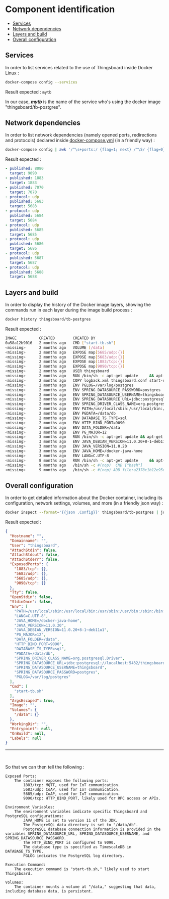 # Component identification

- [Services](#services)
- [Network dependencies](#network-dependencies)
- [Layers and build](#layers-and-build)
- [Overall configuration](#overall-configuration)


## Services

In order to list services related to the use of Thingsboard inside Docker Linux :

```bash
docker-compose config --services
```

Result expected : `mytb`

In our case, ***mytb*** is the name of the service who's using the docker image "thingsboard/tb-postgres".

## Network dependencies

In order to list network dependencies (namely opened ports, redirections and protocols) declared inside [docker-compose.yml](https://github.com/fabienzx/tb/blob/main/component/docker-compose.yml) (in a friendly way) :
```bash
docker-compose config | awk '/^\s+ports:/ {flag=1; next} /^\S/ {flag=0} flag && /published|target|protocol/ {print}'
```

Result expected :
```yaml
- published: 8080
  target: 9090
- published: 1883
  target: 1883
- published: 7070
  target: 7070
- protocol: udp
  published: 5683
  target: 5683
- protocol: udp
  published: 5684
  target: 5684
- protocol: udp
  published: 5685
  target: 5685
- protocol: udp
  published: 5686
  target: 5686
- protocol: udp
  published: 5687
  target: 5687
- protocol: udp
  published: 5688
  target: 5688
```

## Layers and build

In order to display the history of the Docker image layers, showing the commands run in each layer during the image build process :
```bash
docker history thingsboard/tb-postgres
```

Result expected :
```bash
IMAGE          CREATED        CREATED BY                                      SIZE      COMMENT
0a58a12b9016   2 months ago   CMD ["start-tb.sh"]                             0B        buildkit.dockerfile.v0
<missing>      2 months ago   VOLUME [/data]                                  0B        buildkit.dockerfile.v0
<missing>      2 months ago   EXPOSE map[5685/udp:{}]                         0B        buildkit.dockerfile.v0
<missing>      2 months ago   EXPOSE map[5683/udp:{}]                         0B        buildkit.dockerfile.v0
<missing>      2 months ago   EXPOSE map[1883/tcp:{}]                         0B        buildkit.dockerfile.v0
<missing>      2 months ago   EXPOSE map[9090/tcp:{}]                         0B        buildkit.dockerfile.v0
<missing>      2 months ago   USER thingsboard                                0B        buildkit.dockerfile.v0
<missing>      2 months ago   RUN /bin/sh -c apt-get update     && apt-get…   419MB     buildkit.dockerfile.v0
<missing>      2 months ago   COPY logback.xml thingsboard.conf start-db.s…   201MB     buildkit.dockerfile.v0
<missing>      2 months ago   ENV PGLOG=/var/log/postgres                     0B        buildkit.dockerfile.v0
<missing>      2 months ago   ENV SPRING_DATASOURCE_PASSWORD=postgres         0B        buildkit.dockerfile.v0
<missing>      2 months ago   ENV SPRING_DATASOURCE_USERNAME=thingsboard      0B        buildkit.dockerfile.v0
<missing>      2 months ago   ENV SPRING_DATASOURCE_URL=jdbc:postgresql://…   0B        buildkit.dockerfile.v0
<missing>      2 months ago   ENV SPRING_DRIVER_CLASS_NAME=org.postgresql.…   0B        buildkit.dockerfile.v0
<missing>      2 months ago   ENV PATH=/usr/local/sbin:/usr/local/bin:/usr…   0B        buildkit.dockerfile.v0
<missing>      2 months ago   ENV PGDATA=/data/db                             0B        buildkit.dockerfile.v0
<missing>      2 months ago   ENV DATABASE_TS_TYPE=sql                        0B        buildkit.dockerfile.v0
<missing>      2 months ago   ENV HTTP_BIND_PORT=9090                         0B        buildkit.dockerfile.v0
<missing>      2 months ago   ENV DATA_FOLDER=/data                           0B        buildkit.dockerfile.v0
<missing>      2 months ago   ENV PG_MAJOR=12                                 0B        buildkit.dockerfile.v0
<missing>      3 months ago   RUN /bin/sh -c apt-get update && apt-get ins…   443MB     buildkit.dockerfile.v0
<missing>      3 months ago   ENV JAVA_DEBIAN_VERSION=11.0.20+8-1~deb11u1     0B        buildkit.dockerfile.v0
<missing>      3 months ago   ENV JAVA_VERSION=11.0.20                        0B        buildkit.dockerfile.v0
<missing>      3 months ago   ENV JAVA_HOME=/docker-java-home                 0B        buildkit.dockerfile.v0
<missing>      3 months ago   ENV LANG=C.UTF-8                                0B        buildkit.dockerfile.v0
<missing>      8 months ago   RUN /bin/sh -c apt-get update     && apt-get…   1.96MB    buildkit.dockerfile.v0
<missing>      9 months ago   /bin/sh -c #(nop)  CMD ["bash"]                 0B        
<missing>      9 months ago   /bin/sh -c #(nop) ADD file:a2378c1b12e95db69…   80.5MB
```

## Overall configuration

In order to get detailed information about the Docker container, including its configuration, network settings, volumes, and more (in a friendly json way) :
```bash
docker inspect --format='{{json .Config}}' thingsboard/tb-postgres | jq .
```

Result expected :
```json
{
  "Hostname": "",                                                                                                                               
  "Domainname": "",                                                                                                                             
  "User": "thingsboard",                                                                                                                        
  "AttachStdin": false,                                                                                                                         
  "AttachStdout": false,                                                                                                                        
  "AttachStderr": false,                                                                                                                        
  "ExposedPorts": {                                                                                                                             
    "1883/tcp": {},                                                                                                                             
    "5683/udp": {},                                                                                                                             
    "5685/udp": {},                                                                                                                             
    "9090/tcp": {}                                                                                                                              
  },                                                                                                                                            
  "Tty": false,                                                                                                                                 
  "OpenStdin": false,                                                                                                                           
  "StdinOnce": false,                                                                                                                           
  "Env": [                                                                                                                                      
    "PATH=/usr/local/sbin:/usr/local/bin:/usr/sbin:/usr/bin:/sbin:/bin:/usr/lib/postgresql/12/bin",                                             
    "LANG=C.UTF-8",                                                                                                                             
    "JAVA_HOME=/docker-java-home",                                                                                                              
    "JAVA_VERSION=11.0.20",                                                                                                                     
    "JAVA_DEBIAN_VERSION=11.0.20+8-1~deb11u1",                                                                                                  
    "PG_MAJOR=12",                                                                                                                              
    "DATA_FOLDER=/data",                                                                                                                        
    "HTTP_BIND_PORT=9090",                                                                                                                      
    "DATABASE_TS_TYPE=sql",                                                                                                                     
    "PGDATA=/data/db",                                                                                                                          
    "SPRING_DRIVER_CLASS_NAME=org.postgresql.Driver",                                                                                           
    "SPRING_DATASOURCE_URL=jdbc:postgresql://localhost:5432/thingsboard",                                                                       
    "SPRING_DATASOURCE_USERNAME=thingsboard",                                                                                                   
    "SPRING_DATASOURCE_PASSWORD=postgres",                                                                                                      
    "PGLOG=/var/log/postgres"                                                                                                                   
  ],                                                                                                                                            
  "Cmd": [                                                                                                                                      
    "start-tb.sh"                                                                                                                               
  ],                                                                                                                                            
  "ArgsEscaped": true,                                                                                                                          
  "Image": "",                                                                                                                                  
  "Volumes": {                                                                                                                                  
    "/data": {}                                                                                                                                 
  },                                                                                                                                            
  "WorkingDir": "",                                                                                                                             
  "Entrypoint": null,                                                                                                                           
  "OnBuild": null,                                                                                                                              
  "Labels": null                                                                                                                                
}
```
---

<br>

So that we can then tell the following :

    Exposed Ports:
        The container exposes the following ports:
            1883/tcp: MQTT, used for IoT communication.
            5683/udp: CoAP, used for IoT communication.
            5685/udp: CoAP, used for IoT communication.
            9090/tcp: HTTP_BIND_PORT, likely used for RPC access or APIs.

    Environment Variables:
        The environment variables indicate specific Thingsboard and PostgreSQL configurations:
            JAVA_HOME is set to version 11 of the JDK.
            The PostgreSQL data directory is set to "/data/db".
            PostgreSQL database connection information is provided in the variables SPRING_DATASOURCE_URL, SPRING_DATASOURCE_USERNAME, and SPRING_DATASOURCE_PASSWORD.
            The HTTP_BIND_PORT is configured to 9090.
            The database type is specified as TimescaleDB in DATABASE_TS_TYPE.
            PGLOG indicates the PostgreSQL log directory.

    Execution Command:
        The execution command is "start-tb.sh," likely used to start Thingsboard.

    Volumes:
        The container mounts a volume at "/data," suggesting that data, including database data, is persistent.
